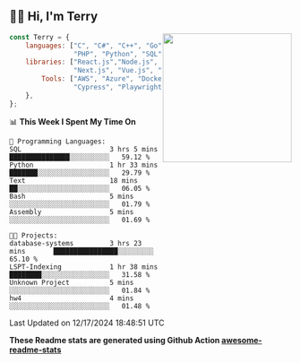 <h2>👋🏻 Hi, I'm Terry</h2>

<img align='right' src="https://media.giphy.com/media/fkZukR450RQ1qnGaq9/giphy.gif" width="230">

```javascript
const Terry = {
    languages: ["C", "C#", "C++", "Go", "Java", "Javascript",
                "PHP", "Python", "SQL", "Typescript"],
    libraries: ["React.js","Node.js", ".Net", "Express.js",
                "Next.js", "Vue.js", "Astro.js", "CUDA"],
        Tools: ["AWS", "Azure", "Docker🐳", "Git", "Figma",
                "Cypress", "Playwright", "Postman", "Jira"],
    },
};
```
<!--START_SECTION:waka-->
📊 **This Week I Spent My Time On** 

```text
💬 Programming Languages: 
SQL                      3 hrs 5 mins        ███████████████░░░░░░░░░░   59.12 % 
Python                   1 hr 33 mins        ███████░░░░░░░░░░░░░░░░░░   29.79 % 
Text                     18 mins             ██░░░░░░░░░░░░░░░░░░░░░░░   06.05 % 
Bash                     5 mins              ░░░░░░░░░░░░░░░░░░░░░░░░░   01.79 % 
Assembly                 5 mins              ░░░░░░░░░░░░░░░░░░░░░░░░░   01.69 % 

🐱‍💻 Projects: 
database-systems         3 hrs 23 mins       ████████████████░░░░░░░░░   65.10 % 
LSPT-Indexing            1 hr 38 mins        ████████░░░░░░░░░░░░░░░░░   31.58 % 
Unknown Project          5 mins              ░░░░░░░░░░░░░░░░░░░░░░░░░   01.84 % 
hw4                      4 mins              ░░░░░░░░░░░░░░░░░░░░░░░░░   01.48 % 
```


 Last Updated on 12/17/2024 18:48:51 UTC
<!--END_SECTION:waka-->

**These Readme stats are generated using Github Action [awesome-readme-stats](https://github.com/anmol098/waka-readme-stats)**
